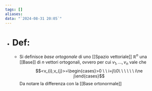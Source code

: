 ```yaml
---
tags: []
aliases: 
data: "`2024-08-31 20:05`"
---
```

- # Def:
	- Si definisce _base ortogonale_ di uno [[Spazio vettoriale]] $\mathbb{R}^{n}$ una [[Base]] di $n$ vettori ortogonali, ovvero per cui $v_1,...,v_n$ vale che$$<v_{i},v_{j}>=\begin{cases}>0 \ \ i=j\\0\ \ \ \ \ \ i\ne j\end{cases}$$Da notare la differenza con la [[Base ortonormale]]